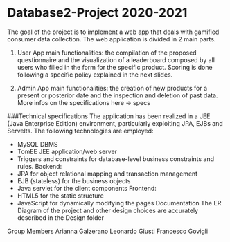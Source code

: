 # Database2-Project 2020-2021

The goal of the project is to implement a web app that deals with gamified consumer data collection.
The web application is divided in 2 main parts.

1) User App main functionalities: the compilation of the proposed questionnaire and the visualization of a leaderboard composed by all users who filled in the form for the specific product. Scoring is done following a specific policy explained in the next slides.

2) Admin App main functionalities: the creation of new products for a present or posterior date and the inspection and deletion of past data.
More infos on the specifications here -> specs

###Technical specifications
The application has been realized in a JEE (Java Enterprise Edition) environment, particularly exploiting JPA, EJBs and Servelts. The following technologies are employed:

- MySQL DBMS
- TomEE JEE application/web server
- Triggers and constraints for database-level business constraints and rules.
Backend:
- JPA for object relational mapping and transaction management
- EJB (stateless) for the business objects
- Java servlet for the client components
Frontend:
- HTML5 for the static structure
- JavaScript for dynamically modifying the pages
Documentation
The ER Diagram of the project and other design choices are accurately described in the Design folder

Group Members
Arianna Galzerano
Leonardo Giusti
Francesco Govigli
